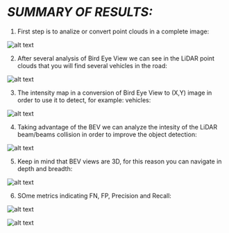 # *SUMMARY OF RESULTS:*<br />

1) First step is to analize or convert point clouds in a complete image:

![alt text](https://github.com/HomeBrain-ARG/SDCE_Mid-Term-Project_3D-Object-Detection/blob/main/01_Results/ID_S1_EX1_Range_Image_Channels/20221016_ID_S1_EX1_range_image_screenshot_16.10.2022.png)<br />

2) After several analysis of Bird Eye View we can see in the LiDAR point clouds that you will find several vehicles in the road:

![alt text](https://github.com/HomeBrain-ARG/SDCE_Mid-Term-Project_3D-Object-Detection/blob/main/01_Results/ID_S1_EX2_Lidar_Point_Cloud/20221016_ID_S1_EX2_3D_Point%20Cloud_6-Vehicles_Marked.png)<br />

3) The intensity map in a conversion of Bird Eye View to (X,Y) image in order to use it to detect, for example: vehicles:

![alt text](https://github.com/HomeBrain-ARG/SDCE_Mid-Term-Project_3D-Object-Detection/blob/main/01_Results/ID_S2_EX2_BEV_Intensity_Map/20221017_BEV_Intensity_Map.png)<br />

4) Taking advantage of the BEV we can analyze the intesity of the LiDAR beam/beams collision in order to improve the object detection:

![alt text](https://github.com/HomeBrain-ARG/SDCE_Mid-Term-Project_3D-Object-Detection/blob/main/01_Results/ID_S2_EX3_BEV_Map/20221017_BEV_Height_Map.png)<br />

5) Keep in mind that BEV views are 3D, for this reason you can navigate in depth and breadth:

![alt text](https://github.com/HomeBrain-ARG/SDCE_Mid-Term-Project_3D-Object-Detection/blob/main/01_Results/ID_S1_EX2_Lidar_Point_Cloud/20221016_ID_S1_EX2_3D_Point%20Cloud_6-Vehicles.png)<br />

6) SOme metrics indicating FN, FP, Precision and Recall:

![alt text](https://github.com/HomeBrain-ARG/SDCE_Mid-Term-Project_3D-Object-Detection/blob/main/01_Results/ID_S4_EX2_FN_and_FP/20221017_BEV_Object_Detection_Eval_FP-FN.png)<br />

![alt text](https://github.com/HomeBrain-ARG/SDCE_Mid-Term-Project_3D-Object-Detection/blob/main/01_Results/ID_S4_EX3_Precision_Recall/20221017_Eval_BEV_Precision-Recall.png)<br />


